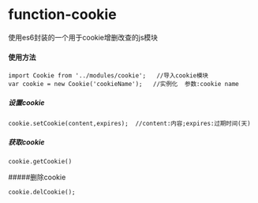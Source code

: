 # function-cookie
使用es6封装的一个用于cookie增删改查的js模块

#### 使用方法
```
import Cookie from '../modules/cookie';   //导入cookie模块
var cookie = new Cookie('cookieName');   //实例化  参数:cookie name
```
##### 设置cookie
```
cookie.setCookie(content,expires);  //content:内容;expires:过期时间(天)
```
 
##### 获取cookie
```
cookie.getCookie()
```
 
#####删除cookie
```
cookie.delCookie();
```

